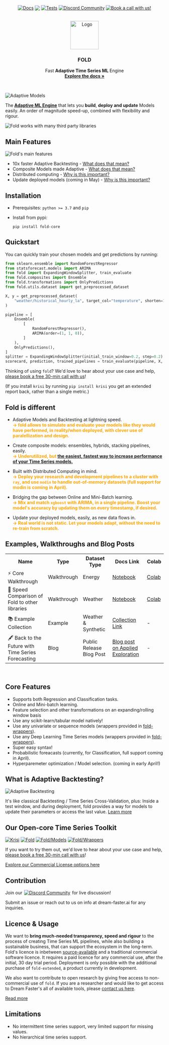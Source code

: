 <!-- # fold -->

<p align="center" style="display:flex; width:100%; align-items:center; justify-content:center;">
  <a style="margin:2px" href="https://dream-faster.github.io/fold/"><img alt="Docs" src="https://img.shields.io/github/actions/workflow/status/dream-faster/fold/docs.yaml?logo=readthedocs"></a>
  <a style="margin:2px" href="https://codecov.io/gh/dream-faster/fold" ><img src="https://codecov.io/gh/dream-faster/fold/branch/main/graph/badge.svg?token=Z7I2XSF188"/></a>
  <a style="margin:2px" href="https://github.com/dream-faster/fold/actions/workflows/tests.yaml"><img alt="Tests" src="https://github.com/dream-faster/fold/actions/workflows/tests.yaml/badge.svg"/></a>
  <a style="margin:2px" href="https://discord.gg/EKJQgfuBpE"><img alt="Discord Community" src="https://img.shields.io/badge/Discord-%235865F2.svg?logo=discord&logoColor=white"></a>
  <a style="margin:2px" href="https://calendly.com/nowcasting/consultation"><img alt="Book a call with us!" src="https://shields.io/badge/-Speak%20with%20us-orange?logo=minutemailer&logoColor=white"></a>
</p>

<!-- PROJECT LOGO -->
<br />
<div align="center">
  <a href="https://dream-faster.github.io/fold/">
    <img src="https://raw.githubusercontent.com/dream-faster/fold/main/docs/images/logo.svg" alt="Logo" width="90" >
  </a>
<h3 align="center"><b>FOLD</b><br></h3>
  <p align="center">
    Fast <b>Adaptive Time Series ML </b> Engine
    <br/>
    <a href="https://dream-faster.github.io/fold/"><strong>Explore the docs »</strong></a>
  </p>
</div>
<br />

<!-- INTRO -->

![Adaptive Models](https://raw.githubusercontent.com/dream-faster/fold/main/docs/images/overview_diagrams/main_diagram.svg)

The<b> <a href="https://dream-faster.github.io/fold/concepts/adaptive-ml/">Adaptive ML Engine</a></b> that lets you <b>build</b>, <b>deploy and update</b> Models easily. An order of magnitude speed-up, combined with flexibility and rigour.</b>
<br/>



![Fold works with many third party libraries](https://raw.githubusercontent.com/dream-faster/fold/main/docs/images/overview_diagrams/third_party.svg)

<!-- GETTING STARTED -->

## Main Features

![Fold's main features](https://raw.githubusercontent.com/dream-faster/fold/main/docs/images/overview_diagrams/main_features.svg)

- 10x faster Adaptive Backtesting - [What does that mean?](https://dream-faster.github.io/fold/concepts/adaptive-ml/)
- Composite Models made Adaptive - [What does that mean?](https://dream-faster.github.io/fold/concepts/adaptive-ml/)
- Distributed computing - [Why is this important?](#Fold-is-different)
- Update deployed models (coming in May) - [Why is this important?](#Fold-is-different)


## Installation

- Prerequisites: `python >= 3.7` and `pip`

- Install from pypi:
  ```
  pip install fold-core
  ```

## Quickstart

You can quickly train your chosen models and get predictions by running:

```py
from sklearn.ensemble import RandomForestRegressor
from statsforecast.models import ARIMA
from fold import ExpandingWindowSplitter, train_evaluate
from fold.composites import Ensemble
from fold.transformations import OnlyPredictions
from fold.utils.dataset import get_preprocessed_dataset

X, y = get_preprocessed_dataset(
    "weather/historical_hourly_la", target_col="temperature", shorten=1000
)

pipeline = [
    Ensemble(
        [
            RandomForestRegressor(),
            ARIMA(order=(1, 1, 0)),
        ]
    ),
    OnlyPredictions(),
]
splitter = ExpandingWindowSplitter(initial_train_window=0.2, step=0.2)
scorecard, prediction, trained_pipelines = train_evaluate(pipeline, X, y, splitter)
```

Thinking of using `fold`? We'd love to hear about your use case and help, [please book a free 30-min call with us](https://calendly.com/nowcasting/consultation)!

(If you install `krisi` by running `pip install krisi` you get an extended report back, rather than a single metric.)

## Fold is different

- Adaptive Models and Backtesting at lightning speed.<br/>
  <span style="color:orange;">**→ fold allows to simulate and evaluate your models like they would have performed, in reality/when deployed, with clever use of paralellization and design.**</span>

- Create composite models: ensembles, hybrids, stacking pipelines, easily.<br/>
  <span style="color:orange;">**→ Underutilized, but [the easiest, fastest way to increase performance of your Time Series models.](https://linkinghub.elsevier.com/retrieve/pii/S0169207022001480)**
  </span>

- Built with Distributed Computing in mind.<br/>
  <span style="color:orange;">**→ Deploy your research and development pipelines to a cluster with `ray`, and use `modin` to handle out-of-memory datasets (full support for modin is coming in April).**</span>

- Bridging the gap between Online and Mini-Batch learning.<br/>
  <span style="color:orange;">**→ Mix and match `xgboost` with ARIMA, in a single pipeline. Boost your model's accuracy by updating them on every timestamp, if desired.**</span>

- Update your deployed models, easily, as new data flows in.<br/>
  <span style="color:orange;">**→ Real world is not static. Let your models adapt, without the need to re-train from scratch.**</span>

<!-- GETTING STARTED -->

## Examples, Walkthroughs and Blog Posts

<table style="width:100%">
  <tr>
    <th>Name</th>
    <th>Type</th>
    <th>Dataset Type</th>
    <th>Docs Link</th>
    <th>Colab</th>
  </tr>
  <tr>
    <td> 
     ⚡️ Core Walkthrough
    </td>
    <td>Walkthrough</td>
    <td>Energy</td>
    <td>  
      <a href='https://dream-faster.github.io/fold/walkthroughs/core_walkthrough/' target="_blank">Notebook</a>
    </td>
    <td>
     <a href='https://colab.research.google.com/drive/1CVhxOmbHO9PvsdHfGvR91ilJUqEnUuy8?usp=sharing' target="_blank">Colab</a>
    </td>
  </tr>
  <tr>
    <td> 
    🚄 Speed Comparison of Fold to other libraries
    </td>
    <td>Walkthrough</td>
    <td>Weather</td>
    <td> 
        <a href='https://dream-faster.github.io/fold/walkthroughs/benchmarking_sktime_fold/' target="_blank">
        Notebook
        </a>
    </td>
    <td>
        <a href='https://colab.research.google.com/drive/1iLXpty-j1kpDCzLM4fCsP3fLoS_DFN1C?usp=sharing' target="_blank"> 
        Colab
        </a>
    </td>
  </tr>
  <tr>
    <td> 
    📚 Example Collection
    </td>
    <td>Example</td>
    <td>Weather & Synthetic</td>
    <td> 
        <a href='https://dream-faster.github.io/fold/generated/gallery/' target="_blank">
        Collection Link
        </a>
    </td>
    <td> - </td>
  </tr>
  <tr>
    <td> 
    🖋️ Back to the Future with Time Series Forecasting
    </td>
    <td>Blog</td>
    <td>Public Release Blog Post </td>
    <td> 
        <a href='https://www.appliedexploration.com/p/back-to-the-future-with-time-series' target="_blank">
        Blog post on Applied Exploration 
        </a>
    </td>
    <td> - </td>

  </tr>
</table>

<br/>

## Core Features

- Supports both Regression and Classification tasks.
- Online and Mini-batch learning.
- Feature selection and other transformations on an expanding/rolling window basis
- Use any scikit-learn/tabular model natively!
- Use any univariate or sequence models (wrappers provided in [fold-wrappers](https://github.com/dream-faster/fold-wrappers)).
- Use any Deep Learning Time Series models (wrappers provided in [fold-wrappers](https://github.com/dream-faster/fold-wrappers)).
- Super easy syntax!
- Probabilistic foreacasts (currently, for Classification, full support coming in April).
- Hyperparemeter optimization / Model selection. (coming in early April!)

## What is Adaptive Backtesting?

![Adaptive Backtesting](https://raw.githubusercontent.com/dream-faster/fold/main/docs/images/technical_diagrams/continous_validation.svg)

It's like classical Backtesting / Time Series Cross-Validation, plus: Inside a test window, and during deployment, fold provides a way for models to update their parameters or access the last value.
[Learn more](https://dream-faster.github.io/fold/concepts/adaptive-ml/)

## Our Open-core Time Series Toolkit

[![Krisi](https://raw.githubusercontent.com/dream-faster/fold/main/docs/images/overview_diagrams/dream_faster_suite_krisi.svg)](https://github.com/dream-faster/krisi)
[![Fold](https://raw.githubusercontent.com/dream-faster/fold/main/docs/images/overview_diagrams/dream_faster_suite_fold.svg)](https://github.com/dream-faster/fold)
[![Fold/Models](https://raw.githubusercontent.com/dream-faster/fold/main/docs/images/overview_diagrams/dream_faster_suite_fold_models.svg)](https://github.com/dream-faster/fold-models)
[![Fold/Wrappers](https://raw.githubusercontent.com/dream-faster/fold/main/docs/images/overview_diagrams/dream_faster_suite_fold_wrappers.svg)](https://github.com/dream-faster/fold-wrappers)

If you want to try them out, we'd love to hear about your use case and help, [please book a free 30-min call with us](https://calendly.com/nowcasting/consultation)!

[Explore our Commercial License options here](https://dream-faster.github.io/fold/product/pricing)

## Contribution

Join our   <a style="margin:2px" href="https://discord.gg/EKJQgfuBpE"><img alt="Discord Community" src="https://img.shields.io/badge/Discord-%235865F2.svg?logo=discord&logoColor=white"></a> for live discussion! 

Submit an issue or reach out to us on info at dream-faster.ai for any inquiries.

## Licence & Usage

We want to **bring much-needed transparency, speed and rigour** to the process of creating Time Series ML pipelines, while also building a sustainable business, that can support the ecosystem in the long-term.
Fold's licence is inbetween [source-available](https://en.wikipedia.org/wiki/Source-available_software) and a traditional commercial software licence. It requires a paid licence for any commercial use, after the initial, 30 day trial period. Deployment is only possible with the additional purchase of `fold-extended`, a product currently in development. 

We also want to contribute to open research by giving free access to non-commercial use of `fold`. If you are a researcher and would like to get access to Dream Faster's all of available tools, please <a href='mailto:info@dreamfaster.ai?subject=Research Licence'>contact us here</a>. 

[Read more](https://dream-faster.github.io/fold/product/license/)

## Limitations

- No intermittent time series support, very limited support for missing values.
- No hierarchical time series support.
